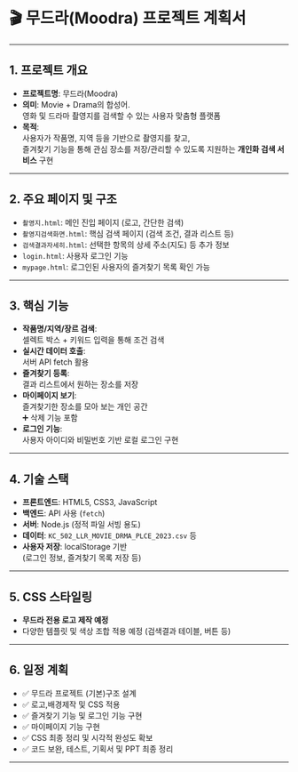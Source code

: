 # 🎬 무드라(Moodra) 프로젝트 계획서

---

## 1. 프로젝트 개요

- **프로젝트명**: 무드라(Moodra)
- **의미**: Movie + Drama의 합성어.  
  영화 및 드라마 촬영지를 검색할 수 있는 사용자 맞춤형 플랫폼
- **목적**:  
  사용자가 작품명, 지역 등을 기반으로 촬영지를 찾고,  
  즐겨찾기 기능을 통해 관심 장소를 저장/관리할 수 있도록 지원하는 **개인화 검색 서비스** 구현

---

## 2. 주요 페이지 및 구조

- `촬영지.html`: 메인 진입 페이지 (로고, 간단한 검색)
- `촬영지검색화면.html`: 핵심 검색 페이지 (검색 조건, 결과 리스트 등)
- `검색결과자세히.html`: 선택한 항목의 상세 주소(지도) 등 추가 정보
- `login.html`: 사용자 로그인 기능
- `mypage.html`: 로그인된 사용자의 즐겨찾기 목록 확인 가능

---

## 3. 핵심 기능

- **작품명/지역/장르 검색**:  
  셀렉트 박스 + 키워드 입력을 통해 조건 검색
- **실시간 데이터 호출**:  
  서버 API fetch 활용
- **즐겨찾기 등록**:  
  결과 리스트에서 원하는 장소를 저장
- **마이페이지 보기**:  
  즐겨찾기한 장소를 모아 보는 개인 공간  
  ➕ 삭제 기능 포함
- **로그인 기능**:  
  사용자 아이디와 비밀번호 기반 로컬 로그인 구현

---

## 4. 기술 스택

- **프론트엔드**: HTML5, CSS3, JavaScript
- **백엔드**: API 사용 (`fetch`)
- **서버**: Node.js (정적 파일 서빙 용도)
- **데이터**: `KC_502_LLR_MOVIE_DRMA_PLCE_2023.csv` 등
- **사용자 저장**: localStorage 기반  
  (로그인 정보, 즐겨찾기 목록 저장 등)

---

## 5. CSS 스타일링

- **무드라 전용 로고 제작 예정**
- 다양한 템플릿 및 색상 조합 적용 예정 (검색결과 테이블, 버튼 등)

---

## 6. 일정 계획

- ✅ 무드라 프로젝트 (기본)구조 설계
- ✅ 로고,배경제작 및 CSS 적용
- ✅ 즐겨찾기 기능 및 로그인 기능 구현
- ✅ 마이페이지 기능 구현
- ✅ CSS 최종 정리 및 시각적 완성도 확보
- ✅ 코드 보완, 테스트, 기획서 및 PPT 최종 정리

--- 


